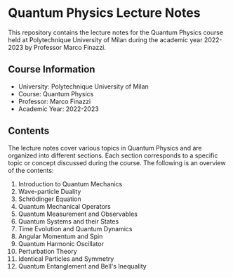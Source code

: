 # Quantum Physics Lecture Notes

This repository contains the lecture notes for the Quantum Physics course held at Polytechnique University of Milan during the academic year 2022-2023 by Professor Marco Finazzi.

## Course Information

- University: Polytechnique University of Milan
- Course: Quantum Physics
- Professor: Marco Finazzi
- Academic Year: 2022-2023

## Contents

The lecture notes cover various topics in Quantum Physics and are organized into different sections. Each section corresponds to a specific topic or concept discussed during the course. The following is an overview of the contents:

1. Introduction to Quantum Mechanics
2. Wave-particle Duality
3. Schrödinger Equation
4. Quantum Mechanical Operators
5. Quantum Measurement and Observables
6. Quantum Systems and their States
7. Time Evolution and Quantum Dynamics
8. Angular Momentum and Spin
9. Quantum Harmonic Oscillator
10. Perturbation Theory
11. Identical Particles and Symmetry
12. Quantum Entanglement and Bell's Inequality
